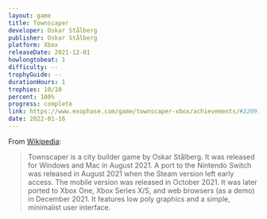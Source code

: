 ```yaml
---
layout: game
title: Townscaper
developer: Oskar Stålberg
publisher: Oskar Stålberg
platform: Xbox
releaseDate: 2021-12-01
howlongtobeat: 1
difficulty: --
trophyGuide: --
durationHours: 1
trophies: 10/10
percent: 100%
progress: complete
link: https://www.exophase.com/game/townscaper-xbox/achievements/#2209141
date: 2022-01-16
---
```


From [Wikipedia](https://en.wikipedia.org/wiki/Townscaper):

> Townscaper is a city builder game by Oskar Stålberg. It was released for Windows and Mac in August 2021. A port to the Nintendo Switch was released in August 2021 when the Steam version left early access. The mobile version was released in October 2021. It was later ported to Xbox One, Xbox Series X/S, and web browsers (as a demo) in December 2021. It features low poly graphics and a simple, minimalist user interface.
